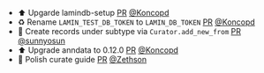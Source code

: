 - ⬆️ Upgarde lamindb-setup [PR](https://github.com/laminlabs/lamindb/pull/2967) [@Koncopd](https://github.com/Koncopd)
- ♻️ Rename `LAMIN_TEST_DB_TOKEN` to `LAMIN_DB_TOKEN` [PR](https://github.com/laminlabs/lamindb-setup/pull/1105) [@Koncopd](https://github.com/Koncopd)
- 🐛 Create records under subtype via `Curator.add_new_from` [PR](https://github.com/laminlabs/lamindb/pull/2966) [@sunnyosun](https://github.com/sunnyosun)
- ⬆️ Upgrade anndata to 0.12.0 [PR](https://github.com/laminlabs/lamindb/pull/2965) [@Koncopd](https://github.com/Koncopd)
- 🎨 Polish curate guide [PR](https://github.com/laminlabs/lamindb/pull/2964) [@Zethson](https://github.com/Zethson)
